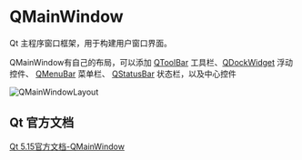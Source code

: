 # QMainWindow

Qt 主程序窗口框架，用于构建用户窗口界面。

QMainWindow有自己的布局，可以添加 [QToolBar](https://doc.qt.io/qt-5.15/qtoolbar.html) 工具栏、[QDockWidget](https://doc.qt.io/qt-5.15/qdockwidget.html) 浮动控件、 [QMenuBar](https://doc.qt.io/qt-5.15/qmenubar.html) 菜单栏、
[QStatusBar](https://doc.qt.io/qt-5.15/qstatusbar.html) 状态栏，以及中心控件

![QMainWindowLayout](https://oss.muzing.top/image/QMainWindowLayout.png)


## Qt 官方文档

[Qt 5.15官方文档-QMainWindow](https://doc.qt.io/qt-5.15/qmainwindow.html)

